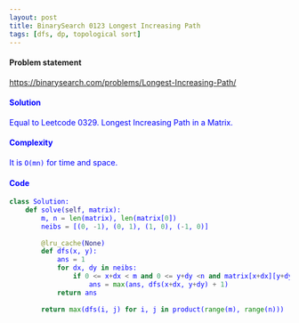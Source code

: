 ```yaml
---
layout: post
title: BinarySearch 0123 Longest Increasing Path
tags: [dfs, dp, topological sort]
---
```


#### Problem statement

<a href="https://binarysearch.com/problems/Longest-Increasing-Path/"> <font color = blue>https://binarysearch.com/problems/Longest-Increasing-Path/

#### Solution
Equal to Leetcode 0329. Longest Increasing Path in a Matrix.

#### Complexity
It is `O(mn)` for time and space.

#### Code
```python
class Solution:
    def solve(self, matrix):
        m, n = len(matrix), len(matrix[0])
        neibs = [(0, -1), (0, 1), (1, 0), (-1, 0)]
        
        @lru_cache(None)
        def dfs(x, y):
            ans = 1
            for dx, dy in neibs:
                if 0 <= x+dx < m and 0 <= y+dy <n and matrix[x+dx][y+dy] < matrix[x][y]:
                    ans = max(ans, dfs(x+dx, y+dy) + 1) 
            return ans
        
        return max(dfs(i, j) for i, j in product(range(m), range(n)))
```
